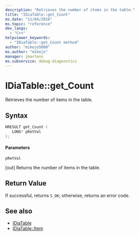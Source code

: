 ```yaml
---
description: "Retrieves the number of items in the table."
title: "IDiaTable::get_Count"
ms.date: "11/04/2016"
ms.topic: "reference"
dev_langs:
  - "C++"
helpviewer_keywords:
  - "IDiaTable::get_Count method"
author: "mikejo5000"
ms.author: "mikejo"
manager: jmartens
ms.subservice: debug-diagnostics
---
```

# IDiaTable::get_Count

Retrieves the number of items in the table.

## Syntax

```C++
HRESULT get_Count ( 
   LONG* pRetVal
);
```

#### Parameters
 `pRetVal`

[out] Returns the number of items in the table.

## Return Value
 If successful, returns `S_OK`; otherwise, returns an error code.

## See also
- [IDiaTable](../../debugger/debug-interface-access/idiatable.md)
- [IDiaTable::Item](../../debugger/debug-interface-access/idiatable-item.md)
